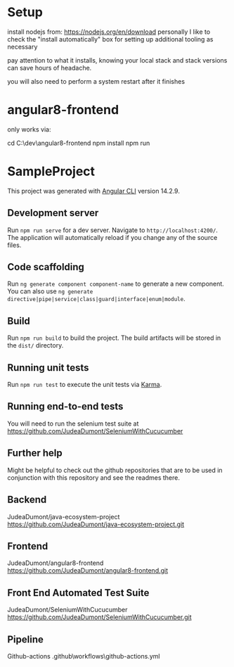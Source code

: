 # Setup
install nodejs from: https://nodejs.org/en/download
personally I like to check the "install automatically" box 
for setting up additional tooling as necessary

pay attention to what it installs, 
knowing your local stack and stack versions can save hours of headache.

you will also need to perform a system restart after it finishes

# angular8-frontend
only works via:

cd C:\dev\angular8-frontend
npm install
npm run

# SampleProject

This project was generated with [Angular CLI](https://github.com/angular/angular-cli) version 14.2.9.

## Development server

Run `npm run serve` for a dev server. Navigate to `http://localhost:4200/`. The application will automatically reload if you change any of the source files.

## Code scaffolding

Run `ng generate component component-name` to generate a new component. You can also use `ng generate directive|pipe|service|class|guard|interface|enum|module`.

## Build

Run `npm run build` to build the project. The build artifacts will be stored in the `dist/` directory.

## Running unit tests

Run `npm run test` to execute the unit tests via [Karma](https://karma-runner.github.io).

## Running end-to-end tests

You will need to run the selenium test suite at https://github.com/JudeaDumont/SeleniumWithCucucumber

## Further help

Might be helpful to check out the github repositories that are to be used in conjunction with this repository and see the readmes there.

## Backend
JudeaDumont/java-ecosystem-project
https://github.com/JudeaDumont/java-ecosystem-project.git

## Frontend
JudeaDumont/angular8-frontend
https://github.com/JudeaDumont/angular8-frontend.git

## Front End Automated Test Suite
JudeaDumont/SeleniumWithCucucumber
https://github.com/JudeaDumont/SeleniumWithCucucumber.git

## Pipeline
Github-actions
.github\workflows\github-actions.yml
